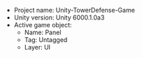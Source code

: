 <!-- UNITY CODE ASSIST INSTRUCTIONS START -->
- Project name: Unity-TowerDefense-Game
- Unity version: Unity 6000.1.0a3
- Active game object:
  - Name: Panel
  - Tag: Untagged
  - Layer: UI
<!-- UNITY CODE ASSIST INSTRUCTIONS END -->